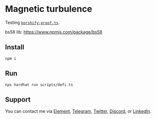 # Magnetic turbulence

Testing [`borshify-proof.ts`](https://github.com/aurora-is-near/rainbow-bridge-client/blob/9c45d40ef8e5b018d8ae1e831aa91bb5a2012fe7/packages/utils/src/borshify-proof.ts).

bs58 lib: https://www.npmjs.com/package/bs58

## Install

```shell
npm i
```

## Run

```shell
npx hardhat run scripts/defi.ts
```

## Support

You can contact me via [Element](https://matrix.to/#/@julienbrg:matrix.org), [Telegram](https://t.me/julienbrg), [Twitter](https://twitter.com/julienbrg), [Discord](https://discord.gg/pfkJpEb4xn), or [LinkedIn](https://www.linkedin.com/in/julienberanger/).
